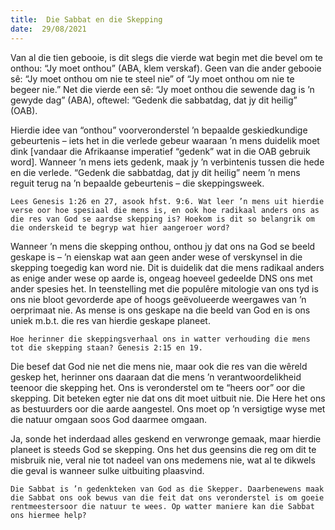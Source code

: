 ```yaml
---
title:  Die Sabbat en die Skepping
date:  29/08/2021
---
```


Van al die tien gebooie, is dit slegs die vierde wat begin met die bevel om te onthou: “Jy moet onthou” (ABA, klem verskaf). Geen van die ander gebooie sê: “Jy moet onthou om nie te steel nie” of “Jy moet onthou om nie te begeer nie.” Net die vierde een sê: “Jy moet onthou die sewende dag is ’n gewyde dag” (ABA), oftewel: ”Gedenk die sabbatdag, dat jy dit heilig” (OAB).

Hierdie idee van “onthou” voorveronderstel ’n bepaalde geskiedkundige gebeurtenis – iets het in die verlede gebeur waaraan ’n mens duidelik moet dink [vandaar die Afrikaanse imperatief “gedenk” wat in die OAB gebruik word]. Wanneer ’n mens iets gedenk, maak jy ’n verbintenis tussen die hede en die verlede. “Gedenk die sabbatdag, dat jy dit heilig” neem ’n mens reguit terug na ’n bepaalde gebeurtenis – die skeppingsweek.

`Lees Genesis 1:26 en 27, asook hfst. 9:6. Wat leer ’n mens uit hierdie verse oor hoe spesiaal die mens is, en ook hoe radikaal anders ons as die res van God se aardse skepping is? Hoekom is dit so belangrik om die onderskeid te begryp wat hier aangeroer word?`

Wanneer ’n mens die skepping onthou, onthou jy dat ons na God se beeld geskape is – ’n eienskap wat aan geen ander wese of verskynsel in die skepping toegedig kan word nie. Dit is duidelik dat die mens radikaal anders as enige ander wese op aarde is, ongeag hoeveel gedeelde DNS ons met ander spesies het. In teenstelling met die populêre mitologie van ons tyd is ons nie bloot gevorderde ape of hoogs geëvolueerde weergawes van ’n oerprimaat nie. As mense is ons geskape na die beeld van God en is ons uniek m.b.t. die res van hierdie geskape planeet.

`Hoe herinner die skeppingsverhaal ons in watter verhouding die mens tot die skepping staan? Genesis 2:15 en 19.`

Die besef dat God nie net die mens nie, maar ook die res van die wêreld geskep het, herinner ons daaraan dat die mens ’n verantwoordelikheid teenoor die skepping het. Ons is veronderstel om te “heers oor” oor die skepping. Dit beteken egter nie dat ons dit moet uitbuit nie. Die Here het ons as bestuurders oor die aarde aangestel. Ons moet op ’n versigtige wyse met die natuur omgaan soos God daarmee omgaan.

Ja, sonde het inderdaad alles geskend en verwronge gemaak, maar hierdie planeet is steeds God se skepping. Ons het dus geensins die reg om dit te misbruik nie, veral nie tot nadeel van ons medemens nie, wat al te dikwels die geval is wanneer sulke uitbuiting plaasvind.

`Die Sabbat is ’n gedenkteken van God as die Skepper. Daarbenewens maak die Sabbat ons ook bewus van die feit dat ons veronderstel is om goeie rentmeestersoor die natuur te wees. Op watter maniere kan die Sabbat ons hiermee help?`